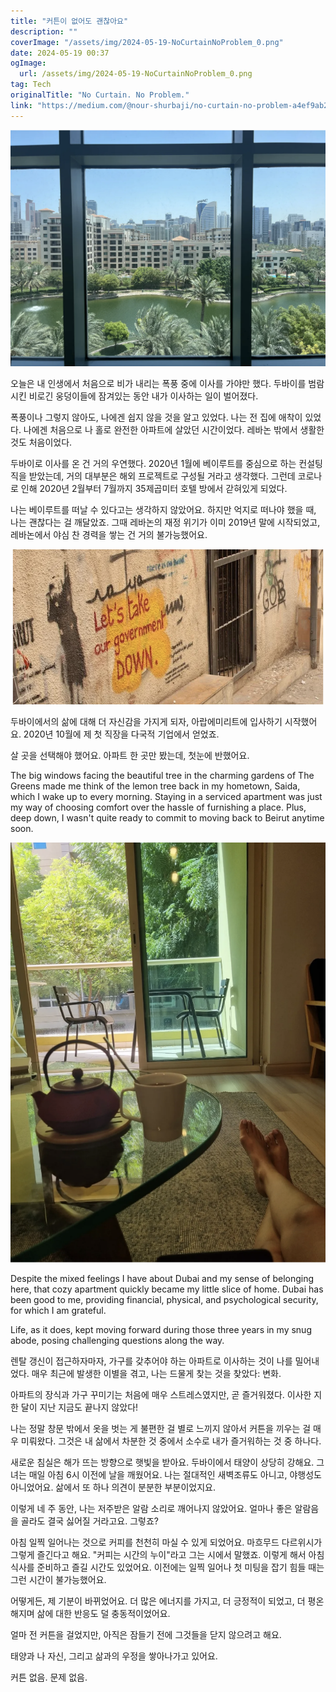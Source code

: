 ```yaml
---
title: "커튼이 없어도 괜찮아요"
description: ""
coverImage: "/assets/img/2024-05-19-NoCurtainNoProblem_0.png"
date: 2024-05-19 00:37
ogImage: 
  url: /assets/img/2024-05-19-NoCurtainNoProblem_0.png
tag: Tech
originalTitle: "No Curtain. No Problem."
link: "https://medium.com/@nour-shurbaji/no-curtain-no-problem-a4ef9ab2100c"
---
```



![No Curtain No Problem](/assets/img/2024-05-19-NoCurtainNoProblem_0.png)

오늘은 내 인생에서 처음으로 비가 내리는 폭풍 중에 이사를 가야만 했다. 두바이를 범람시킨 비로긴 웅덩이들에 잠겨있는 동안 내가 이사하는 일이 벌어졌다.

폭풍이나 그렇지 않아도, 나에겐 쉽지 않을 것을 알고 있었다. 나는 전 집에 애착이 있었다. 나에겐 처음으로 나 홀로 완전한 아파트에 살았던 시간이었다. 레바논 밖에서 생활한 것도 처음이었다.

두바이로 이사를 온 건 거의 우연했다. 2020년 1월에 베이루트를 중심으로 하는 컨설팅 직을 받았는데, 거의 대부분은 해외 프로젝트로 구성될 거라고 생각했다. 그런데 코로나로 인해 2020년 2월부터 7월까지 35제곱미터 호텔 방에서 갇혀있게 되었다.

<div class="content-ad"></div>

나는 베이루트를 떠날 수 있다고는 생각하지 않았어요. 하지만 억지로 떠나야 했을 때, 나는 괜찮다는 걸 깨달았죠. 그때 레바논의 재정 위기가 이미 2019년 말에 시작되었고, 레바논에서 야심 찬 경력을 쌓는 건 거의 불가능했어요.

![image](/assets/img/2024-05-19-NoCurtainNoProblem_1.png)

두바이에서의 삶에 대해 더 자신감을 가지게 되자, 아랍에미리트에 입사하기 시작했어요. 2020년 10월에 제 첫 직장을 다국적 기업에서 얻었죠.

살 곳을 선택해야 했어요. 아파트 한 곳만 봤는데, 첫눈에 반했어요.

<div class="content-ad"></div>

The big windows facing the beautiful tree in the charming gardens of The Greens made me think of the lemon tree back in my hometown, Saida, which I wake up to every morning. Staying in a serviced apartment was just my way of choosing comfort over the hassle of furnishing a place. Plus, deep down, I wasn't quite ready to commit to moving back to Beirut anytime soon.

![No Curtain, No Problem](/assets/img/2024-05-19-NoCurtainNoProblem_2.png)

Despite the mixed feelings I have about Dubai and my sense of belonging here, that cozy apartment quickly became my little slice of home. Dubai has been good to me, providing financial, physical, and psychological security, for which I am grateful.

Life, as it does, kept moving forward during those three years in my snug abode, posing challenging questions along the way.

<div class="content-ad"></div>

렌탈 갱신이 접근하자마자, 가구를 갖추어야 하는 아파트로 이사하는 것이 나를 밀어내었다. 매우 최근에 발생한 이별을 겪고, 나는 드물게 찾는 것을 찾았다: 변화.

아파트의 장식과 가구 꾸미기는 처음에 매우 스트레스였지만, 곧 즐거워졌다. 이사한 지 한 달이 지난 지금도 끝나지 않았다!

나는 정말 창문 밖에서 옷을 벗는 게 불편한 걸 별로 느끼지 않아서 커튼을 끼우는 걸 매우 미뤄왔다. 그것은 내 삶에서 차분한 것 중에서 소수로 내가 즐거워하는 것 중 하나다.

새로운 침실은 해가 뜨는 방향으로 햇빛을 받아요. 두바이에서 태양이 상당히 강해요. 그녀는 매일 아침 6시 이전에 날을 깨웠어요. 나는 절대적인 새벽조류도 아니고, 야행성도 아니었어요. 삶에서 또 하나 의견이 분분한 부분이었지요.

<div class="content-ad"></div>

이렇게 네 주 동안, 나는 저주받은 알람 소리로 깨어나지 않았어요. 얼마나 좋은 알람음을 골라도 결국 싫어질 거라고요. 그렇죠?

아침 일찍 일어나는 것으로 커피를 천천히 마실 수 있게 되었어요. 마흐무드 다르위시가 그렇게 즐긴다고 해요. "커피는 시간의 누이"라고 그는 시에서 말했죠. 이렇게 해서 아침식사를 준비하고 즐길 시간도 있었어요. 이전에는 일찍 일어나 첫 미팅을 잡기 힘들 때는 그런 시간이 불가능했어요.

어떻게든, 제 기분이 바뀌었어요. 더 많은 에너지를 가지고, 더 긍정적이 되었고, 더 평온해지며 삶에 대한 반응도 덜 충동적이었어요.

얼마 전 커튼을 걸었지만, 아직은 잠들기 전에 그것들을 닫지 않으려고 해요.

<div class="content-ad"></div>

태양과 나 자신, 그리고 삶과의 우정을 쌓아나가고 있어요.

커튼 없음. 문제 없음.